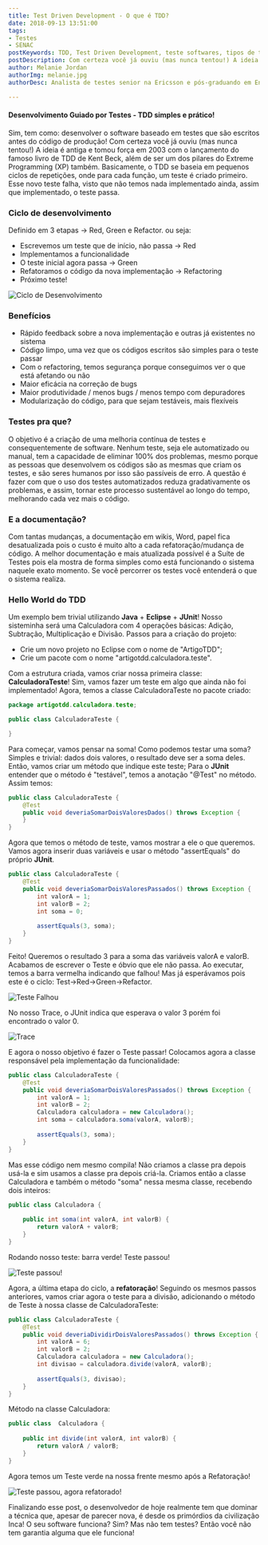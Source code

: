```yaml
---
title: Test Driven Development - O que é TDD?
date: 2018-09-13 13:51:00
tags: 
- Testes
- SENAC
postKeywords: TDD, Test Driven Development, teste softwares, tipos de testes, o que é tdd, exemplo tdd, como fazer tdd, tdd na prática
postDescription: Com certeza você já ouviu (mas nunca tentou!) A ideia é antiga e tomou força em 2003 com o lançamento do famoso livro de TDD de Kent Beck, além de ser um dos pilares do Extreme Programming (XP) também.
author: Melanie Jordan
authorImg: melanie.jpg
authorDesc: Analista de testes senior na Ericsson e pós-graduando em Engenharia da Qualidade de Software pelo Senac

---
```


#### Desenvolvimento Guiado por Testes - TDD simples e prático!

Sim, tem como: desenvolver o software baseado em testes que são escritos antes do código de produção!
Com certeza você já ouviu (mas nunca tentou!) A ideia é antiga e tomou força em 2003 com o lançamento do famoso livro de TDD de Kent Beck, além de ser um dos pilares do Extreme Programming (XP) também.
Basicamente, o TDD se baseia em pequenos ciclos de repetições, onde para cada função, um teste é criado primeiro. Esse novo teste falha, visto que não temos nada implementado ainda, assim que implementado, o teste passa.

### Ciclo de desenvolvimento

Definido em 3 etapas -> Red, Green e Refactor. ou seja:
  - Escrevemos um teste que de início, não passa -> Red
  - Implementamos a funcionalidade
  - O teste inicial agora passa -> Green
  - Refatoramos o código da nova implementação -> Refactoring
  - Próximo teste!
 
<!-- more --> 
 
![Ciclo de Desenvolvimento](/posts/Figura1_CicloDeDesenvolvimento.jpg)

### Benefícios
  - Rápido feedback sobre a nova implementação e outras já existentes no sistema
  - Código limpo, uma vez que os códigos escritos são simples para o teste passar 
  - Com o refactoring, temos segurança porque conseguimos ver o que está afetando ou não
  - Maior eficácia na correção de bugs
  - Maior produtividade / menos bugs / menos tempo com depuradores
  - Modularização do código, para que sejam testáveis, mais flexíveis

### Testes pra que?
O objetivo é a criação de uma melhoria contínua de testes e consequentemente de software.
Nenhum teste, seja ele automatizado ou manual, tem a capacidade de eliminar 100% dos problemas, mesmo porque as pessoas que desenvolvem os códigos são as mesmas que criam os testes, e são seres humanos por isso são passíveis de erro.
A questão é fazer com que o uso dos testes automatizados reduza gradativamente os problemas, e assim, tornar este processo sustentável ao longo do tempo, melhorando cada vez mais o código.

### E a documentação?
Com tantas mudanças, a documentação em wikis, Word, papel fica desatualizada pois o custo é muito alto a cada refatoração/mudança de código. A melhor documentação e mais atualizada possível é a Suíte de Testes pois ela mostra de forma simples como está funcionando o sistema naquele exato momento. Se você percorrer os testes você entenderá o que o sistema realiza. 

### Hello World do TDD
Um exemplo bem trivial utilizando **Java** + **Eclipse** + **JUnit**! Nosso sisteminha será uma Calculadora com 4 operações básicas: Adição, Subtração, Multiplicação e Divisão.
Passos para a criação do projeto:
  - Crie um novo projeto no Eclipse com o nome de "ArtigoTDD";
  - Crie um pacote com o nome "artigotdd.calculadora.teste".

Com a estrutura criada, vamos criar nossa primeira classe: **CalculadoraTeste**! Sim, vamos fazer um teste em algo que ainda não foi implementado!
Agora, temos a classe CalculadoraTeste no pacote criado:
```java
package artigotdd.calculadora.teste;

public class CalculadoraTeste {

}
```
Para começar, vamos pensar na soma! Como podemos testar uma soma? Simples e trivial: dados dois valores, o resultado deve ser a soma deles.
Então, vamos criar um método que indique este teste; Para o **JUnit** entender que o método é "testável", temos a anotação "@Test" no método. Assim temos:
```java
public class CalculadoraTeste {
    @Test
    public void deveriaSomarDoisValoresDados() throws Exception {
    }
}
```
Agora que temos o método de teste, vamos mostrar a ele o que queremos. Vamos agora inserir duas variáveis e usar o método "assertEquals" do próprio **JUnit**.
```java
public class CalculadoraTeste {
    @Test
    public void deveriaSomarDoisValoresPassados() throws Exception {
        int valorA = 1;
        int valorB = 2;
        int soma = 0;
 
        assertEquals(3, soma);
    }
}
```
Feito! Queremos o resultado 3 para a soma das variáveis valorA e valorB. Acabamos de escrever o Teste e óbvio que ele não passa. Ao executar, temos a barra vermelha indicando que falhou! Mas já esperávamos pois este é o ciclo: Test->Red->Green->Refactor.

![Teste Falhou](/posts/Figura2_TesteFalhou.png)

No nosso Trace, o JUnit indica que esperava o valor 3 porém foi encontrado o valor 0.

![Trace](/posts/Figura3_Trace.png)

E agora o nosso objetivo é fazer o Teste passar! Colocamos agora a classe responsável pela implementação da funcionalidade:
```java
public class CalculadoraTeste {
    @Test
    public void deveriaSomarDoisValoresPassados() throws Exception {
        int valorA = 1;
        int valorB = 2;
        Calculadora calculadora = new Calculadora();
        int soma = calculadora.soma(valorA, valorB);
 
        assertEquals(3, soma);
    }
}
```
Mas esse código nem mesmo compila! Não criamos a classe pra depois usá-la e sim usamos a classe pra depois criá-la.
Criamos então a classe Calculadora e também o método "soma" nessa mesma classe, recebendo dois inteiros:

```java
public class Calculadora {
 
    public int soma(int valorA, int valorB) {
        return valorA + valorB;
    }
}
```
Rodando nosso teste: barra verde! Teste passou!

![Teste passou!](/posts/Figura4_TestePassou.png)

Agora, a última etapa do ciclo, a **refatoração**!
Seguindo os mesmos passos anteriores, vamos criar agora o teste para a divisão, adicionando o método de Teste à nossa classe de CalculadoraTeste:
```java
public class CalculadoraTeste {
    @Test
    public void deveriaDividirDoisValoresPassados() throws Exception {
        int valorA = 6;
        int valorB = 2;
        Calculadora calculadora = new Calculadora();
        int divisao = calculadora.divide(valorA, valorB);
 
        assertEquals(3, divisao);
    }
}
```
Método na classe Calculadora:
```java
public class  Calculadora {
 
    public int divide(int valorA, int valorB) {
        return valorA / valorB;
    }
}
```
Agora temos um Teste verde na nossa frente mesmo após a Refatoração!

![Teste passou, agora refatorado!](/posts/Figura5_TestePassouRefatoracao.png)

Finalizando esse post, o desenvolvedor de hoje realmente tem que dominar a técnica que, apesar de parecer nova, é desde os primórdios da civilização Inca! O seu software funciona? Sim? Mas não tem testes? Então você não tem garantia alguma que ele funciona!